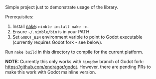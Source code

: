 Simple project just to demonstrate usage of the library.

Prerequisites:

1. Install [nake](https://github.com/fowlmouth/nake): `nimble install nake -n`.
2. Ensure `~/.nimble/bin` is in your PATH.
3. Set `GODOT_BIN` environment varible to point to Godot executable (currently requires Godot fork - see below).

Run `nake build` in this directory to compile for the current platform.

**NOTE:** Currently this only works with `kingdom` branch of Godot fork: https://github.com/endragor/godot. However, there are pending PRs to make this work with Godot mainline version.